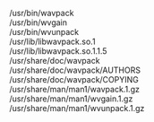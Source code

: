 /usr/bin/wavpack  
/usr/bin/wvgain  
/usr/bin/wvunpack  
/usr/lib/libwavpack.so.1  
/usr/lib/libwavpack.so.1.1.5  
/usr/share/doc/wavpack  
/usr/share/doc/wavpack/AUTHORS  
/usr/share/doc/wavpack/COPYING  
/usr/share/man/man1/wavpack.1.gz  
/usr/share/man/man1/wvgain.1.gz  
/usr/share/man/man1/wvunpack.1.gz  
